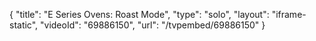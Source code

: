 {
    "title": "E Series Ovens: Roast Mode",
    "type": "solo",
    "layout": "iframe-static",
    "videoId": "69886150",
    "url": "\/tvpembed\/69886150"
}